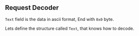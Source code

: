 ## Request Decoder

`Text` field is the data in ascii format, End with `0x0` byte.

Lets define the structure called `Text`, that knows how to decode.

<link rel="stylesheet" href="./assets/code.slideshow.css">
<div id="text_parser"></div>
<script type="module">
    import "./assets/index.js";
    code.text_parser(document.getElementById("text_parser"))
</script>